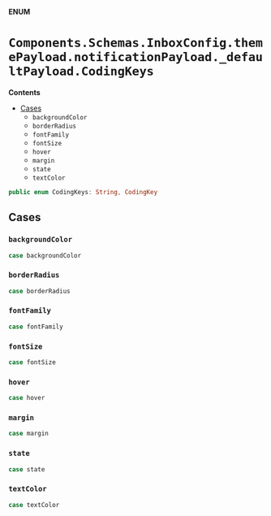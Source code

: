 **ENUM**

# `Components.Schemas.InboxConfig.themePayload.notificationPayload._defaultPayload.CodingKeys`

**Contents**

- [Cases](#cases)
  - `backgroundColor`
  - `borderRadius`
  - `fontFamily`
  - `fontSize`
  - `hover`
  - `margin`
  - `state`
  - `textColor`

```swift
public enum CodingKeys: String, CodingKey
```

## Cases
### `backgroundColor`

```swift
case backgroundColor
```

### `borderRadius`

```swift
case borderRadius
```

### `fontFamily`

```swift
case fontFamily
```

### `fontSize`

```swift
case fontSize
```

### `hover`

```swift
case hover
```

### `margin`

```swift
case margin
```

### `state`

```swift
case state
```

### `textColor`

```swift
case textColor
```
